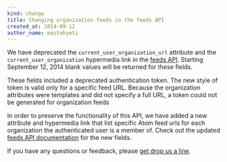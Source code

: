 ```yaml
---
kind: change
title: Changing organization feeds in the feeds API
created_at: 2014-09-12
author_name: mastahyeti
---
```


We have deprecated the `current_user_organization_url` attribute and the
`current_user_organization` hypermedia link in the [feeds API][docs]. Starting
September 12, 2014 blank values will be returned for these fields.

These fields included a deprecated authentication token. The new style of token
is valid only for a specific feed URL. Because the organization attributes were
templates and did not specify a full URL, a token could not be generated for
organization feeds

In order to preserve the functionality of this API, we have added a new
attribute and hypermedia link that list specific Atom feed urls for each
organization the authenticated user is a member of. Check out the updated
[feeds API documentation][docs] for the new fields.

If you have any questions or feedback, please [get drop us a line][contact].

[docs]: /v3/activity/feeds/
[contact]: https://github.com/contact?form[subject]=Removing+organization+feeds+from+the+feeds+API
